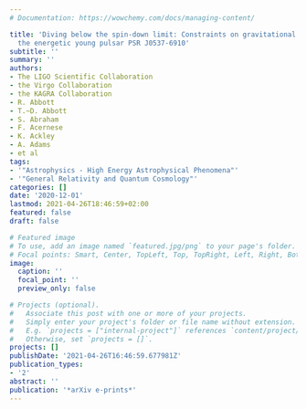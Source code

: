 ```yaml
---
# Documentation: https://wowchemy.com/docs/managing-content/

title: 'Diving below the spin-down limit: Constraints on gravitational waves from
  the energetic young pulsar PSR J0537-6910'
subtitle: ''
summary: ''
authors:
- The LIGO Scientific Collaboration
- the Virgo Collaboration
- the KAGRA Collaboration
- R. Abbott
- T.~D. Abbott
- S. Abraham
- F. Acernese
- K. Ackley
- A. Adams
- et al
tags:
- '"Astrophysics - High Energy Astrophysical Phenomena"'
- '"General Relativity and Quantum Cosmology"'
categories: []
date: '2020-12-01'
lastmod: 2021-04-26T18:46:59+02:00
featured: false
draft: false

# Featured image
# To use, add an image named `featured.jpg/png` to your page's folder.
# Focal points: Smart, Center, TopLeft, Top, TopRight, Left, Right, BottomLeft, Bottom, BottomRight.
image:
  caption: ''
  focal_point: ''
  preview_only: false

# Projects (optional).
#   Associate this post with one or more of your projects.
#   Simply enter your project's folder or file name without extension.
#   E.g. `projects = ["internal-project"]` references `content/project/deep-learning/index.md`.
#   Otherwise, set `projects = []`.
projects: []
publishDate: '2021-04-26T16:46:59.677981Z'
publication_types:
- '2'
abstract: ''
publication: '*arXiv e-prints*'
---
```

